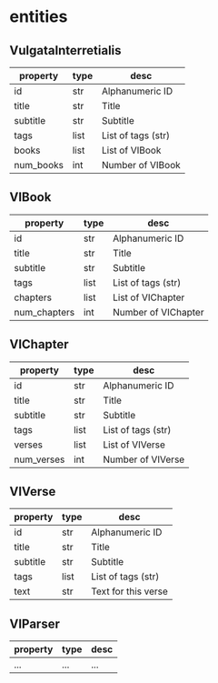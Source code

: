 # entities

## VulgataInterretialis

| property | type | desc |
| --- | --- | --- |
| id | str | Alphanumeric ID |
| title | str | Title |
| subtitle | str | Subtitle |
| tags | list | List of tags (str) |
| books | list | List of VIBook |
| num_books | int | Number of VIBook |

## VIBook

| property | type | desc |
| --- | --- | --- |
| id | str | Alphanumeric ID |
| title | str | Title |
| subtitle | str | Subtitle |
| tags | list | List of tags (str) |
| chapters | list | List of VIChapter |
| num_chapters | int | Number of VIChapter |

## VIChapter

| property | type | desc |
| --- | --- | --- |
| id | str | Alphanumeric ID |
| title | str | Title |
| subtitle | str | Subtitle |
| tags | list | List of tags (str) |
| verses | list | List of VIVerse |
| num_verses | int | Number of VIVerse |

## VIVerse

| property | type | desc |
| --- | --- | --- |
| id | str | Alphanumeric ID |
| title | str | Title |
| subtitle | str | Subtitle |
| tags | list | List of tags (str) |
| text | str | Text for this verse |

## VIParser

| property | type | desc |
| --- | --- | --- |
| ... | ... | ... |
